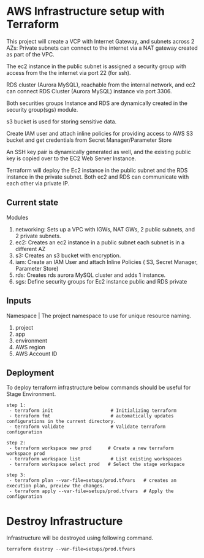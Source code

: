# AWS Infrastructure setup with Terraform
This project will create a VCP with Internet Gateway, and subnets across 2 AZs:
Private subnets can connect to the internet via a NAT gateway created as part of the VPC.

The ec2 instance in the public subnet is assigned a security group with access from the 
the internet via port 22 (for ssh).

RDS cluster (Aurora MySQL), reachable from the internal network, and ec2 can connect RDS Cluster (Aurora MySQL) instance via port 3306. 

Both securities groups Instance and RDS are dynamically created in the security group(sgs) module.

s3 bucket is used for storing sensitive data.
 
Create IAM user and attach inline policies for providing access to AWS S3 bucket and get credentials from Secret Manager/Parameter Store

An SSH key pair is dynamically generated as well, and the existing public key is copied over to the EC2 Web Server Instance.

Terraform will deploy the Ec2 instance in the public subnet and the RDS instance in the private subnet. Both ec2 and RDS can communicate with each other via private IP.


## Current state

Modules

1) networking: Sets up a VPC with IGWs, NAT GWs, 2 public subnets, and 2 private subnets.
2) ec2: Creates an ec2 instance in a public subnet each subnet is in a different AZ
3) s3:  Creates an s3 bucket with encryption.
4) iam: Create an IAM User and attach Inline Policies ( S3, Secret Manager, Parameter Store) 
5) rds: Creates rds aurora MySQL cluster and adds 1 instance.
6) sgs: Define security groups for Ec2 instance public and RDS private

## Inputs

Namespace | The project namespace to use for unique resource naming.

1) project
2) app
3) environment
4) AWS region
5) AWS Account ID

## Deployment 

To deploy terraform infrastructure below commands should be useful for Stage Environment.

    step 1:
     - terraform init                     # Initializing terraform
     - terraform fmt                      # automatically updates configurations in the current directory.
     - terraform validate                 # Validate terraform configuration

    step 2:
     - terraform workspace new prod      # Create a new terraform workspace prod
     - terraform workspace list           # List existing workspaces
     - terraform workspace select prod   # Select the stage workspace

    step 3: 
     - terraform plan --var-file=setups/prod.tfvars   # creates an execution plan, preview the changes.
     - terraform apply --var-file=setups/prod.tfvars  # Apply the configuration


# Destroy Infrastructure

Infrastructure will be destroyed using following command. 
    
    terraform destroy --var-file=setups/prod.tfvars 

